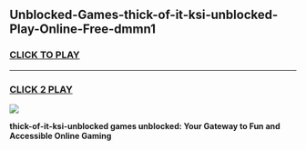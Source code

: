 
## Unblocked-Games-thick-of-it-ksi-unblocked-Play-Online-Free-dmmn1
<h3>
<a href="https://premium76.site?title=thick-of-it-ksi-unblocked&ref=26A">CLICK TO PLAY</a></h3>
<hr>

<h3>
<a href="https://premium76.site?title=thick-of-it-ksi-unblocked&ref=26A">CLICK 2 PLAY</a>
  
</h3>

<a href="https://premium76.site?title=thick-of-it-ksi-unblocked&ref=26A"><img src="https://clearcache.store/games.png"></a>


**thick-of-it-ksi-unblocked games unblocked: Your Gateway to Fun and Accessible Online Gaming**
